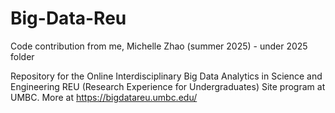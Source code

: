 # Big-Data-Reu

Code contribution from me, Michelle Zhao (summer 2025) - under 2025 folder

Repository for the Online Interdisciplinary Big Data Analytics in Science and Engineering REU (Research Experience for Undergraduates) Site program at UMBC. More at https://bigdatareu.umbc.edu/
